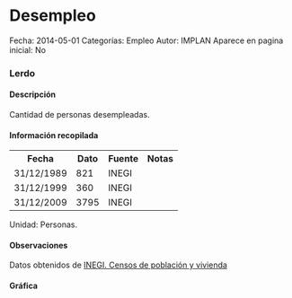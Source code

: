 Desempleo
=====

Fecha: 2014-05-01
Categorías: Empleo
Autor: IMPLAN
Aparece en pagina inicial: No

### Lerdo

#### Descripción

Cantidad de personas desempleadas.

#### Información recopilada

<table class="table table-hover table-bordered matriz">
  <tr><th>Fecha</th><th>Dato</th><th>Fuente</th><th>Notas</th></tr>
  <tr><td class="centrado">31/12/1989</td><td class="derecha">821</td><td>INEGI</td><td></td></tr>
  <tr><td class="centrado">31/12/1999</td><td class="derecha">360</td><td>INEGI</td><td></td></tr>
  <tr><td class="centrado">31/12/2009</td><td class="derecha">3795</td><td>INEGI</td><td></td></tr>
</table>

Unidad: Personas.

#### Observaciones

Datos obtenidos de [INEGI. Censos de población y vivienda](http://www.inegi.org.mx/sistemas/consulta_resultados/iter2010.aspx?c=27329&s=est)

#### Gráfica

<div id="Morrisjcrdhvho" class="grafica"></div>
  <!-- JAVASCRIPT DE LA GRAFICA EN Morrisjcrdhvho -->
  <script>
  new Morris.Bar({
    element: 'Morrisjcrdhvho',
    data: [
      { fecha: '1989-12-31', dato: 821 },
      { fecha: '1999-12-31', dato: 360 },
      { fecha: '2009-12-31', dato: 3795 }
    ],
    xkey: 'fecha',
    ykeys: ['dato'],
    labels: ['Dato'],
    barColors: ['#FF5B02']
  });
  </script>
